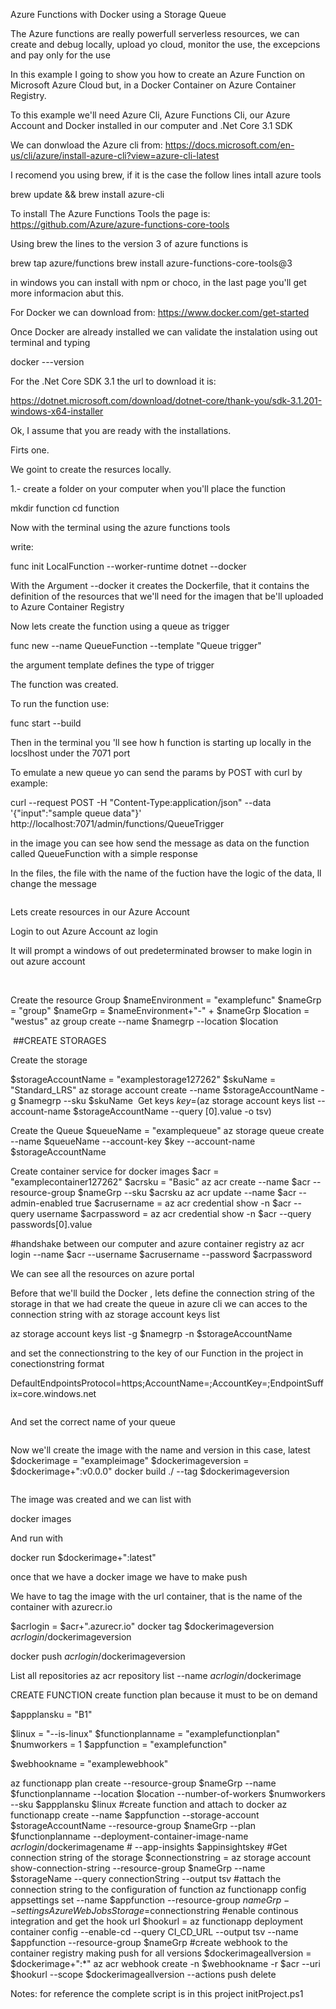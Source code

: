 Azure Functions with Docker using a Storage Queue

The Azure functions are really powerfull serverless resources, we can create and debug locally, upload yo cloud, monitor the use, the excepcions and pay only for the use

In this example I going to show you how to create an Azure Function on Microsoft Azure Cloud but, in a Docker Container on Azure Container Registry.

To this example we'll need Azure Cli, Azure Functions Cli, our Azure Account and Docker installed in our computer and .Net Core 3.1 SDK


We can donwload the Azure cli from: https://docs.microsoft.com/en-us/cli/azure/install-azure-cli?view=azure-cli-latest

I recomend you using brew, if it is the case the follow lines intall azure tools

brew update && brew install azure-cli

To install The Azure Functions Tools the page is: https://github.com/Azure/azure-functions-core-tools

Using brew the lines to the version 3 of azure functions is

brew tap azure/functions
brew install azure-functions-core-tools@3

in windows you can install with npm or choco, in the last page you'll get more informacion abut this.

For Docker we can download from: https://www.docker.com/get-started

Once Docker are already installed we can validate the instalation using out terminal and typing 

docker ---version

For the .Net Core SDK 3.1 the url to download it is:

https://dotnet.microsoft.com/download/dotnet-core/thank-you/sdk-3.1.201-windows-x64-installer

Ok, I assume that you are ready with the installations.

Firts one.

We goint to create the resurces locally.

1.- create a folder on your computer when you'll place the function

mkdir function 
cd function 

Now with the terminal using the azure functions tools

write:

func init LocalFunction --worker-runtime dotnet --docker

With the Argument --docker it creates the Dockerfile, that it contains the definition of the resources that we'll need for the imagen that be'll uploaded to Azure Container Registry

Now lets create the function using a queue as trigger

func new --name QueueFunction --template "Queue trigger"

the argument template defines the type of trigger

The function was created.

To run the function use:

func start --build

Then in the terminal you 'll see how h function is starting up locally in the locslhost under the 7071 port

To emulate a new queue yo can send the params by POST with curl by example:

curl --request POST -H "Content-Type:application/json" --data '{"input":"sample queue data"}' http://localhost:7071/admin/functions/QueueTrigger

in the image you can see how send the message as data on the function called QueueFunction with a simple response

In the files, the file with the name of the fuction have the logic of the data,  ll change the message

<image>

Lets create resources in our Azure Account

Login to out Azure Account
az login

It will prompt a windows of out predeterminated browser to make login in out azure account

<image>

<image>



Create the resource Group
$nameEnvironment = "examplefunc"
$nameGrp = "group"
$nameGrp = $nameEnvironment+"-" + $nameGrp
$location = "westus"
az group create --name $namegrp --location $location

<image>
##CREATE STORAGES

Create the storage

$storageAccountName = "examplestorage127262"
$skuName = "Standard_LRS"
az storage account  create --name $storageAccountName -g $namegrp --sku $skuName
<image>
Get keys
$key=$(az storage account keys list --account-name $storageAccountName --query [0].value -o tsv)

Create the Queue
$queueName = "examplequeue"
az storage queue create --name $queueName --account-key $key --account-name $storageAccountName


Create container service for docker images
$acr = "examplecontainer127262"
$acrsku = "Basic"
az acr create --name $acr --resource-group $nameGrp --sku $acrsku
az acr update --name $acr --admin-enabled true
$acrusername = az acr credential show -n $acr --query username
$acrpassword = az acr credential show -n $acr --query passwords[0].value

#handshake between our computer and azure container registry
az acr login --name $acr --username $acrusername  --password $acrpassword

We can see all the resources on azure portal
<image>

Before that we'll build the Docker , lets define the connection string of the storage in that we had create the queue
in azure cli we can acces to the connection string with az storage account keys list

az storage account keys list -g $namegrp -n $storageAccountName
<image>

and set the connectionstring to the key of our Function in the project in conectionstring format

DefaultEndpointsProtocol=https;AccountName=<FunctionName>;AccountKey=<keyString>;EndpointSuffix=core.windows.net

<image>

And set the correct name of your queue

<image>

Now we'll create the image with the name and version in this case, latest
$dockerimage = "exampleimage"
$dockerimageversion = $dockerimage+":v0.0.0"
docker build ./ --tag $dockerimageversion

<image>

The image was created and we can list with

docker images
<image>

And run with

docker run $dockerimage+":latest"

once that we have a docker image we have to make push 

We have to tag the image with the url container, that is the name of the container with azurecr.io

$acrlogin = $acr+".azurecr.io"
docker tag $dockerimageversion $acrlogin/$dockerimageversion


docker push $acrlogin/$dockerimageversion


List all repositories
az acr repository list --name $acrlogin/$dockerimage



CREATE FUNCTION
create function plan because it must to be on demand 

$appplansku = "B1"

$linux = "--is-linux"
$functionplanname = "examplefunctionplan"
$numworkers = 1
$appfunction = "examplefunction"

$webhookname = "examplewebhook"

az functionapp plan create --resource-group $nameGrp --name $functionplanname --location $location --number-of-workers $numworkers --sku $appplansku $linux
#create function and attach to docker
az functionapp create --name $appfunction --storage-account $storageAccountName --resource-group $nameGrp --plan $functionplanname --deployment-container-image-name $acrlogin/$dockerimagename # --app-insights $appinsightskey
#Get connection string of the storage
$connectionstring = az storage account show-connection-string --resource-group $nameGrp --name $storageName --query connectionString --output tsv
#attach the connection string to the configuration of function
az functionapp config appsettings set --name $appfunction --resource-group $nameGrp --settings AzureWebJobsStorage=$connectionstring
#enable continous integration and get the hook url
$hookurl = az functionapp deployment container config --enable-cd --query CI_CD_URL --output tsv --name $appfunction --resource-group $nameGrp
#create webhook to the container  registry making push for all versions
$dockerimageallversion = $dockerimage+":*"
az acr webhook create -n $webhookname -r $acr --uri $hookurl --scope $dockerimageallversion --actions push delete




Notes: for reference the complete script is in this project initProject.ps1